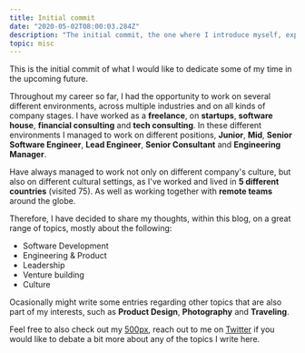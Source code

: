 ```yaml
---
title: Initial commit
date: "2020-05-02T08:00:03.284Z"
description: "The initial commit, the one where I introduce myself, explain my background and expose most of the topics that I am to write about in this blog."
topic: misc
---
```


This is the initial commit of what I would like to dedicate some of my time in the upcoming future.

Throughout my career so far, I had the opportunity to work on several different environments, across multiple industries and on all kinds of company stages. I have worked as a **freelance**, on **startups**, **software house**, **financial consulting** and **tech consulting**. In these different environments I managed to work on different positions, **Junior**, **Mid**, **Senior Software Engineer**, **Lead Engineer**, **Senior Consultant** and **Engineering Manager**.

Have always managed to work not only on different company's culture, but also on different cultural settings, as I've worked and lived in **5 different countries** (visited 75). As well as working together with **remote teams** around the globe. 

Therefore, I have decided to share my thoughts, within this blog, on a great range of topics, mostly about the following:

- Software Development
- Engineering & Product
- Leadership
- Venture building
- Culture

Ocasionally might write some entries regarding other topics that are also part of my interests, such as **Product Design**, **Photography** and **Traveling**.

Feel free to also check out my [500px](https://500px.com/fsschmitt), reach out to me on [Twitter](https://twitter.com/schmittfelipe) if you would like to debate a bit more about any of the topics I write here.
